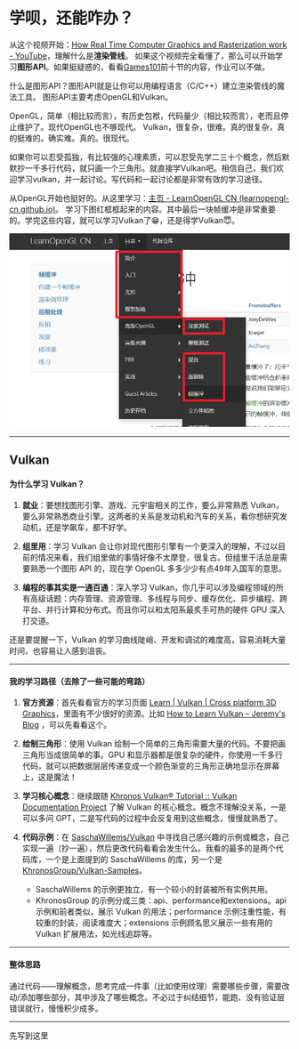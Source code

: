 # 学呗，还能咋办？
从这个视频开始：[How Real Time Computer Graphics and Rasterization work - YouTube](https://www.youtube.com/watch?v=brDJVEPOeY8)，理解什么是**渲染管线**。
如果这个视频完全看懂了，那么可以开始学习**图形API**。如果挺疑惑的，看看[Games101](https://www.bilibili.com/video/BV1X7411F744?p=1)前十节的内容，作业可以不做。

什么是图形API？图形API就是让你可以用编程语言（C/C++）建立渲染管线的魔法工具。
图形API主要考虑OpenGL和Vulkan。


OpenGL，简单（相比较而言），有历史包袱，代码量少（相比较而言），老而且停止维护了。现代OpenGL也不够现代。
Vulkan，很复杂，很难。真的很复杂，真的挺难的。确实难。真的。很现代。

如果你可以忍受孤独，有比较强的心理素质，可以忍受先学二三十个概念，然后默默抄一千多行代码，就只画一个三角形。就直接学Vulkan吧。相信自己，我们欢迎学习vulkan，并一起讨论。写代码和一起讨论都是非常有效的学习途径。

从OpenGL开始也挺好的。从这里学习：[主页 - LearnOpenGL CN (learnopengl-cn.github.io)](https://learnopengl-cn.github.io/)。
学习下图红框框起来的内容。其中最后一块帧缓冲是非常重要的。学完这些内容，就可以学习Vulkan了😁，还是得学Vulkan😇。


![image.png](assets/images/image000.png#averageHue=%23abaaaa&clientId=uad4dbfc0-4d7f-4&from=paste&height=313&id=ue0049d62&originHeight=681&originWidth=987&originalType=binary&ratio=1.75&rotation=0&showTitle=false&size=74778&status=done&style=none&taskId=u4d1f72cd-0f96-44dd-b68d-82857756375&title=&width=454.0000305175781)


---

## Vulkan


#### 为什么学习 Vulkan？

1. **就业**：要想找图形引擎、游戏、元宇宙相关的工作，要么非常熟悉 Vulkan，要么非常熟悉商业引擎。这两者的关系是发动机和汽车的关系，看你想研究发动机，还是学飙车，都不好学。

2. **组里用**：学习 Vulkan 会让你对现代图形引擎有一个更深入的理解，不过以目前的情况来看，我们组里做的事情好像不太摩登，很复古。但组里干活总是需要熟悉一个图形 API 的，现在学 OpenGL 多多少少有点49年入国军的意思。

3. **编程的事其实是一通百通**：深入学习 Vulkan，你几乎可以涉及编程领域的所有高级话题：内存管理、资源管理、多线程与同步、缓存优化、异步编程、跨平台、并行计算和分布式。而且你可以和太阳系最炙手可热的硬件 GPU 深入打交道。

还是要提醒一下，Vulkan 的学习曲线陡峭、开发和调试的难度高，容易消耗大量时间，也容易让人感到沮丧。

---

#### 我的学习路径（去除了一些可能的弯路）

1. **官方资源**：首先看看官方的学习页面 [Learn | Vulkan | Cross platform 3D Graphics](https://www.vulkan.org/learn)，里面有不少很好的资源。比如 [How to Learn Vulkan – Jeremy's Blog](https://www.jeremyong.com/c++/vulkan/graphics/rendering/2018/03/26/how-to-learn-vulkan/) ，可以先看看这个。

2. **绘制三角形**：使用 Vulkan 绘制一个简单的三角形需要大量的代码。不要把画三角形当成很简单的事。GPU 和显示器都是很复杂的硬件，你使用一千多行代码，就可以把数据层层传递变成一个颜色渐变的三角形正确地显示在屏幕上，这是魔法！

3. **学习核心概念**：继续跟随 [Khronos Vulkan® Tutorial :: Vulkan Documentation Project](https://docs.vulkan.org/tutorial/latest/00_Introduction.html) 了解 Vulkan 的核心概念。概念不理解没关系，一是可以多问 GPT，二是写代码的过程中会反复用到这些概念，慢慢就熟悉了。

4. **代码示例**：在 [SaschaWillems/Vulkan](https://github.com/SaschaWillems/Vulkan) 中寻找自己感兴趣的示例或概念，自己实现一遍（抄一遍），然后更改代码看看会发生什么。我看的最多的是两个代码库，一个是上面提到的 SaschaWillems 的库，另一个是 [KhronosGroup/Vulkan-Samples](https://github.com/KhronosGroup/Vulkan-Samples)。

   - SaschaWillems 的示例更独立，有一个较小的封装被所有实例共用。
   - KhronosGroup 的示例分成三类：api、performance和extensions。api 示例和前者类似，展示 Vulkan 的用法；performance 示例注重性能，有较重的封装，阅读难度大；extensions 示例顾名思义展示一些有用的 Vulkan 扩展用法，如光线追踪等。

---

#### 整体思路

通过代码——理解概念，思考完成一件事（比如使用纹理）需要哪些步骤，需要改动/添加哪些部分，其中涉及了哪些概念。不必过于纠结细节，能跑、没有验证层错误就行，慢慢积少成多。

---

先写到这里

